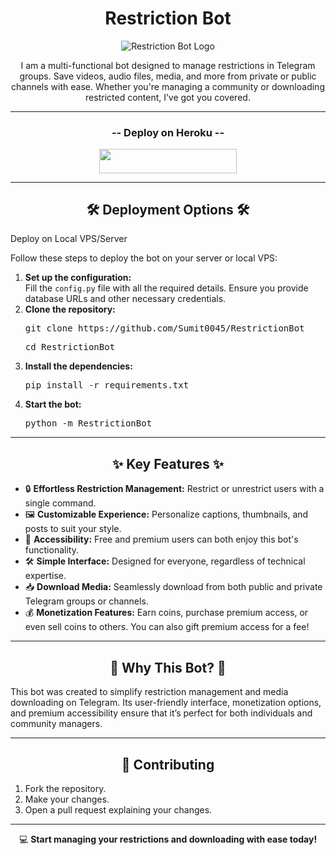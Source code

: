 <h1 align="center">Restriction Bot</h1>

<p align="center">
  <img src="https://envs.sh/8y2.jpg" alt="Restriction Bot Logo" />
</p>

<p align="center">
  I am a multi-functional bot designed to manage restrictions in Telegram groups. Save videos, audio files, media, and more from private or public channels with ease. Whether you're managing a community or downloading restricted content, I’ve got you covered.
</p>

---

<h3 align="center">-- Deploy on Heroku --</h3>
<p align="center">
  <a href="https://dashboard.heroku.com/new?template=https://github.com/Sumit0045/RestrictionBot">
    <img src="https://img.shields.io/badge/Deploy%20On%20Heroku-black?style=for-the-badge&logo=heroku" width="220" height="38.45"/>
  </a>
</p>

---

<h2 align="center">🛠️ Deployment Options 🛠️</h2>
<p>Deploy on Local VPS/Server</p>

<p>Follow these steps to deploy the bot on your server or local VPS:</p>

<ol>
  <li>
    <b>Set up the configuration:</b><br>
    Fill the <code>config.py</code> file with all the required details. Ensure you provide database URLs and other necessary credentials.
  </li>
  <li>
    <b>Clone the repository:</b><br>
    <pre>git clone https://github.com/Sumit0045/RestrictionBot</pre>
    <pre>cd RestrictionBot</pre>
  </li>
  <li>
    <b>Install the dependencies:</b><br>
    <pre>pip install -r requirements.txt</pre>
  </li>
  <li>
    <b>Start the bot:</b><br>
    <pre>python -m RestrictionBot</pre>
  </li>
</ol>

---

<h2 align="center">✨ Key Features ✨</h2>
<ul>
  <li>🔒 <b>Effortless Restriction Management:</b> Restrict or unrestrict users with a single command.</li>
  <li>🖼️ <b>Customizable Experience:</b> Personalize captions, thumbnails, and posts to suit your style.</li>
  <li>💎 <b>Accessibility:</b> Free and premium users can both enjoy this bot's functionality.</li>
  <li>🛠️ <b>Simple Interface:</b> Designed for everyone, regardless of technical expertise.</li>
  <li>📥 <b>Download Media:</b> Seamlessly download from both public and private Telegram groups or channels.</li>
  <li>💰 <b>Monetization Features:</b> Earn coins, purchase premium access, or even sell coins to others. You can also gift premium access for a fee!</li>
</ul>

---

<h2 align="center">📜 Why This Bot? 📜</h2>
<p>
  This bot was created to simplify restriction management and media downloading on Telegram. Its user-friendly interface, monetization options, and premium accessibility ensure that it’s perfect for both individuals and community managers.
</p>

---

<h2 align="center">📩 Contributing</h2>
<ol>
  <li>Fork the repository.</li>
  <li>Make your changes.</li>
  <li>Open a pull request explaining your changes.</li>
</ol>

---

<p align="center">
  💻 <b>Start managing your restrictions and downloading with ease today!</b>
</p>
